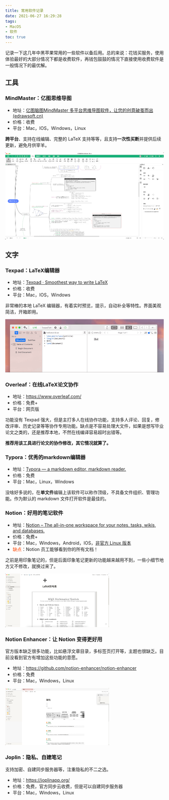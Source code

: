 ```yaml
---
title: 常用软件记录
date: 2021-06-27 16:29:28
tags:
- MacOS
- 软件
toc: true
---
```


记录一下这几年中黑苹果常用的一些软件以备后用。总的来说：花钱买服务，使用体验最好的大部分情况下都是收费软件，再钱包鼓鼓的情况下直接使用收费软件是一般情况下的最优解。

## 工具

### MindMaster：亿图思维导图

* 地址：[亿图脑图MindMaster 多平台思维导图软件，让您的创意破茧而出 (edrawsoft.cn)](https://www.edrawsoft.cn/mindmaster/)
* 价格：收费
* 平台：Mac，IOS，Windows，Linux

**跨平台**、支持在线编辑、完整的 LaTeX 支持等等，且支持**一次性买断**并提供后续更新，避免月供宰羊。

![image-20210911143245905](/assets/img/常用软件记录/image-20210911143245905.png)

## 文字

### Texpad：LaTeX编辑器

* 地址：[Texpad · Smoothest way to write LaTeX](https://www.texpad.com/)
* 价格：收费
* 平台：Mac，IOS，Windows

非常棒的本地 LaTeX 编辑器，有着实时预览，提示，自动补全等特性。界面美观简洁，开箱即用。

![img](/assets/img/常用软件记录/live-typeset-recording-hello-world.gif)

### Overleaf：在线LaTeX论文协作

* 地址：https://www.overleaf.com/
* 价格：免费+
* 平台：网页版

功能没有 Texpad 强大，但是主打多人在线协作功能，支持多人评论、回复，修改评审、历史记录等等协作专用功能。缺点是不容易处理大文件，如果是想写毕业论文之类的，还是推荐本地，不然在线编译容易超时出错等。

**推荐用该工具进行论文的协作修改，其它情况就算了。**

### Typora：优秀的markdown编辑器

* 地址：[Typora — a markdown editor, markdown reader.](https://typora.io/)
* 价格：免费
* 平台：Mac，Linux，Windows

没啥好多说的，在**单文件**编辑上该软件可以称作顶级，不具备文件组织、管理功能。作为默认的 markdown 文件打开软件是最佳的。

### Notion：好用的笔记软件

* 地址：[Notion – The all-in-one workspace for your notes, tasks, wikis, and databases.](https://www.notion.so/)
* 价格：免费+
* 平台：Mac，Windows，Android，IOS，[非官方 Linux 版本](https://github.com/davidbailey00/notion-linux)
* <font color=OrangeRed>缺点</font>：Notion 员工能够看到你的所有文档！

之前是用印象笔记的，但是后面印象笔记更新的功能越来越用不到，一些小细节地方又不修改，就换过来了。

<img src="/assets/img/常用软件记录/image-20210627165227497.png" alt="image-20210627165227497" style="zoom:33%;" />

### Notion Enhancer：让 Notion 变得更好用

官方版本缺乏很多功能，比如悬浮文章目录，多标签页打开等，主题也很缺乏。目前没看到官方有增加这些功能的意愿。

* 地址：https://github.com/notion-enhancer/notion-enhancer
* 价格：免费
* 平台：Mac，Windows，Linux

<img src="/assets/img/常用软件记录/image-20210702171332557.png" alt="image-20210702171332557" style="zoom:33%;" />

### Joplin：隐私、自建笔记

支持加密、自建同步服务器等，注重隐私的不二之选。

* 地址：https://joplinapp.org/
* 价格：免费，官方同步云收费，但是可以自建同步服务器
* 平台：Mac，Windows，Linux
